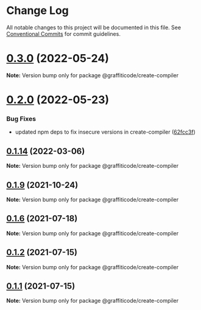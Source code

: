 # Change Log

All notable changes to this project will be documented in this file.
See [Conventional Commits](https://conventionalcommits.org) for commit guidelines.

# [0.3.0](https://github.com/KevinDyer/node-graffiticode-compiler-framework/compare/v0.2.0...v0.3.0) (2022-05-24)

**Note:** Version bump only for package @graffiticode/create-compiler





# [0.2.0](https://github.com/KevinDyer/node-graffiticode-compiler-framework/compare/v0.1.15...v0.2.0) (2022-05-23)


### Bug Fixes

* updated npm deps to fix insecure versions in create-compiler ([62fcc3f](https://github.com/KevinDyer/node-graffiticode-compiler-framework/commit/62fcc3f90f47eacdc15d66236663715fad9de3e2))





## [0.1.14](https://github.com/KevinDyer/node-graffiticode-compiler-framework/compare/v0.1.13...v0.1.14) (2022-03-06)

**Note:** Version bump only for package @graffiticode/create-compiler





## [0.1.9](https://github.com/KevinDyer/node-graffiticode-compiler-framework/compare/v0.1.8...v0.1.9) (2021-10-24)

**Note:** Version bump only for package @graffiticode/create-compiler





## [0.1.6](https://github.com/KevinDyer/node-graffiticode-compiler-framework/compare/v0.1.5...v0.1.6) (2021-07-18)

**Note:** Version bump only for package @graffiticode/create-compiler





## [0.1.2](https://github.com/KevinDyer/node-graffiticode-compiler-framework/compare/v0.1.1...v0.1.2) (2021-07-15)

**Note:** Version bump only for package @graffiticode/create-compiler





## [0.1.1](https://github.com/KevinDyer/node-graffiticode-compiler-framework/compare/v0.0.18...v0.1.1) (2021-07-15)

**Note:** Version bump only for package @graffiticode/create-compiler
